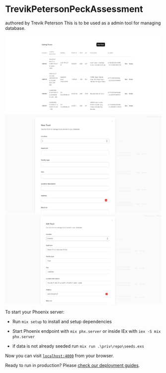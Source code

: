 # TrevikPetersonPeckAssessment
 authored by Trevik Peterson
This is to be used as a admin tool for managing database.

![main page](image.png)
![view truck](image-1.png)
![edit truck](image-2.png)


 To start your Phoenix server:

  * Run `mix setup` to install and setup dependencies
  * Start Phoenix endpoint with `mix phx.server` or inside IEx with `iex -S mix phx.server`


* if data is not already seeded run `mix run .\priv\repo\seeds.exs`

Now you can visit [`localhost:4000`](http://localhost:4000) from your browser.

Ready to run in production? Please [check our deployment guides](https://hexdocs.pm/phoenix/deployment.html).